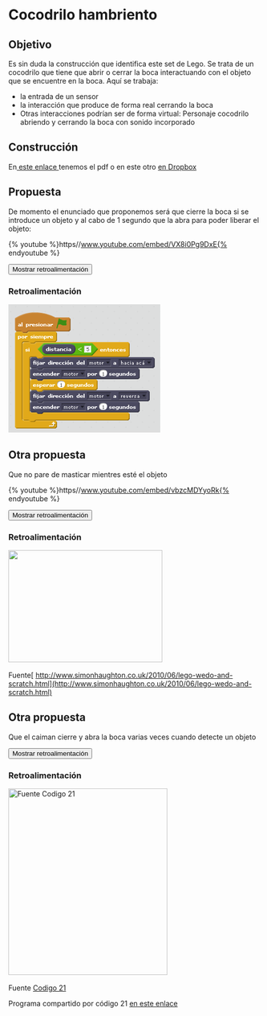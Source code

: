 
# Cocodrilo hambriento

## Objetivo

Es sin duda la construcción que identifica este set de Lego. Se trata de un cocodrilo que tiene que abrir o cerrar la boca interactuando con el objeto que se encuentre en la boca. Aquí se trabaja:

- la entrada de un sensor
- la interacción que produce de forma real cerrando la boca
- Otras interacciones podrían ser de forma virtual: Personaje cocodrilo abriendo y cerrando la boca con sonido incorporado

## Construcción

En[ este enlace ](http://ro-botica.com/pdf/WeDo/Hungry%20Alligator.pdf)tenemos el pdf o en este otro [en Dropbox ](https://www.dropbox.com/s/t0dnpnfr580mxj3/COCODRILO.pdf?dl=0)

## Propuesta

De momento el enunciado que proponemos será que cierre la boca si se introduce un objeto y al cabo de 1 segundo que la abra para poder liberar el objeto:

{% youtube %}https//www.youtube.com/embed/VX8i0Pg9DxE{% endyoutube %}
<script type="text/javascript">var feedback1_93text = "Mostrar retroalimentación";</script><input type="button" name="toggle-feedback-1_93" value="Mostrar retroalimentación" class="feedbackbutton" onclick="$exe.toggleFeedback(this,true);return false" />

### Retroalimentación

![](img/cododrilo.png)
## Otra propuesta

Que no pare de masticar mientres esté el objeto

{% youtube %}https//www.youtube.com/embed/vbzcMDYyoRk{% endyoutube %}
<script type="text/javascript">var feedback7_93text = "Mostrar retroalimentación";</script><input type="button" name="toggle-feedback-7_93" value="Mostrar retroalimentación" class="feedbackbutton" onclick="$exe.toggleFeedback(this,true);return false" />

### Retroalimentación

<img src="http://simonhaughton.typepad.com/.a/6a0120a530561e970b0133f1e1d742970b-pi" height="223" width="307" />

Fuente[ http://www.simonhaughton.co.uk/2010/06/lego-wedo-and-scratch.html](http://www.simonhaughton.co.uk/2010/06/lego-wedo-and-scratch.html)

## Otra propuesta

Que el caiman cierre y abra la boca varias veces cuando detecte un objeto

<script type="text/javascript">var feedback6_93text = "Mostrar retroalimentación";</script><input type="button" name="toggle-feedback-6_93" value="Mostrar retroalimentación" class="feedbackbutton" onclick="$exe.toggleFeedback(this,true);return false" />

### Retroalimentación

<img src="http://codigo21.educacion.navarra.es/wp-content/uploads/2015/10/scratchwedo_ejemplo_04.png" title="Fuente Codigo 21" height="371" width="317" />

Fuente [Codigo 21](http://codigo21.educacion.navarra.es/autoaprendizaje/primeros-pasos-con-scratch-y-lego-wedo/)

Programa compartido por código 21 [en este enlace](https://scratch.mit.edu/projects/82780984/)

